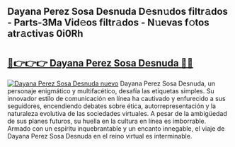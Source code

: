 ## Dayana Perez Sosa Desnuda D𝚎sn𝚞dos filtr𝚊dos - Parts-3Ma Vid𝚎os filtr𝚊dos - N𝚞evas f𝚘tos atr𝚊ctivas 0i0Rh

# <h2><a href="http://mbbwo8y.tromn.icu/?c=Dayana+Perez+Sosa+Desnuda">🔗👉👉👉 Dayana Perez Sosa Desnuda 🔗🔗</a></h2>

[![Dayana Perez Sosa Desnuda nuevo](https://i.imgur.com/pEAQMta.gif)](http://mbbwo8y.tromn.icu/?c=Dayana+Perez+Sosa+Desnuda)
Dayana Perez Sosa Desnuda, un personaje enigmático y multifacético, desafía las etiquetas simples. Su innovador estilo de comunicación en línea ha cautivado y enfurecido a sus seguidores, encendiendo debates sobre ética, autorrepresentación y la naturaleza evolutiva de las sociedades virtuales. A pesar de la ambigüedad de sus planes futuros, su huella en la cultura en línea es imborrable. Armado con un espíritu inquebrantable y un encanto innegable, el viaje de Dayana Perez Sosa Desnuda en el reino virtual es interminable.

